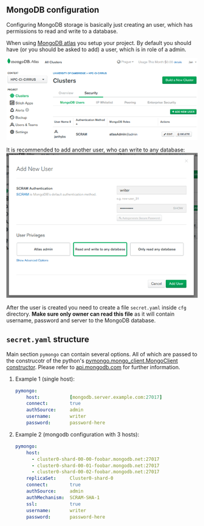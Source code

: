 ## MongoDB configuration

Configuring MongoDB storage is basically just creating an user, which has 
permissions to read and write to a database.

When using [MongoDB atlas](https://cloud.mongodb.com) you setup your project.
By default you should have (or you should be asked to add) a user, which is in role of a admin.

![mongodb-users](imgs/mongodb-users.png)

It is recommended to add another user, who can write to any database:
![mongodb-new](imgs/mongodb-new.png)


After the user is created you need to create a file `secret.yaml` inside
`cfg` directory. **Make sure only owner can read this file** as it will contain username, password and server to the MongoDB database.

## `secret.yaml` structure

Main section `pymongo` can contain several options. All of which are passed
to the construcotr of the python's 
[pymongo.mongo_client.MongoClient constructor](https://api.mongodb.com/python/current/api/pymongo/mongo_client.html#pymongo.mongo_client.MongoClient). Please refer to [api.mongodb.com](https://api.mongodb.com/python/current/api/pymongo/mongo_client.html#pymongo.mongo_client.MongoClient) for further information.

  1. Example 1 (single host):
      ```yaml
      pymongo:
          host:           [mongodb.server.example.com:27017]
          connect:        true
          authSource:     admin
          username:       writer
          password:       password-here
      ```

  2. Example 2 (mongodb configuration with 3 hosts):
      ```yaml
      pymongo:
          host:
            - cluster0-shard-00-00-foobar.mongodb.net:27017
            - cluster0-shard-00-01-foobar.mongodb.net:27017
            - cluster0-shard-00-02-foobar.mongodb.net:27017
          replicaSet:     Cluster0-shard-0
          connect:        true
          authSource:     admin
          authMechanism:  SCRAM-SHA-1
          ssl:            true
          username:       writer
          password:       password-here
      ```
